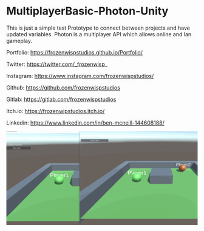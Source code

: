 # MultiplayerBasic-Photon-Unity
This is just a simple test Prototype to connect between projects and have updated variables.
Photon is a multiplayer API which allows online and lan gameplay.

Portfolio: https://frozenwispstudios.github.io/Portfolio/

Twitter: https://twitter.com/_frozenwisp_

Instagram: https://www.instagram.com/frozenwispstudios/

Github: https://github.com/frozenwispstudios

Gitlab: https://gitlab.com/frozenwispstudios

Itch.io: https://frozenwipstudios.itch.io/

Linkedin: https://www.linkedin.com/in/ben-mcneill-144608188/


![](PhotonGif.gif)

